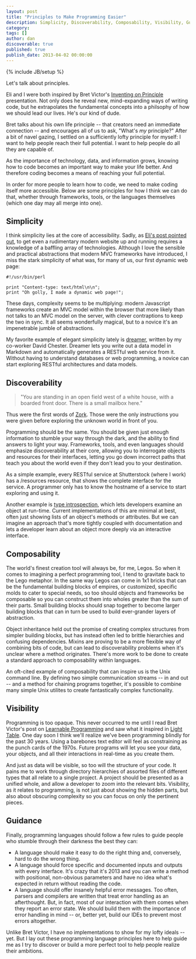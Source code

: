 ```yaml
---
layout: post
title: "Principles to Make Programming Easier"
description: Simplicity, Discoverability, Composability, Visibility, Guidance
category:
tags: []
author: dan
discoverable: true
published: true
publish_date: 2013-04-02 00:00:00
---
```


{% include JB/setup %}

Let's talk about principles.

Eli and I were both inspired by Bret Victor's [Inventing on Principle](http://vimeo.com/36579366) presentation.  Not only does he reveal new, mind-expanding ways of writing code, but he extrapolates the fundamental concepts into a philsophy of how we should lead our lives.  He's our kind of dude.

Bret talks about his own life principle -- that creators need an immediate connection -- and encourages all of us to ask, "What's <i>my</i> principle?"  After a bit of navel gazing, I settled on a sufficiently lofty principle for myself: I want to help people reach their full potential.  I want to help people do all they are capable of.

As the importance of technology, data, and information grows, knowing how to code becomes an important way to make your life better.  And therefore coding becomes a means of reaching your full potential.

In order for more people to learn how to code, we need to make coding itself more accessible.  Below are some principles for how I think we can do that, whether through frameworks, tools, or the languages themselves (which one day may all merge into one).

## Simplicity

I think simplicity lies at the core of accessibility.  Sadly, as [Eli's post pointed out](/what-makes-programming-hard-pt-1/), to get even a rudimentary modern website up and running requires a knowledge of a baffling array of technologies.  Although I love the sensible and practical abstractions that modern MVC frameworks have introduced, I miss the stark simplicity of what was, for many of us, our first dynamic web page:

    #!/usr/bin/perl

    print "Content-type: text/html\n\n";
    print "Oh golly, I made a dynamic web page!";

These days, complexity seems to be multiplying: modern Javascript frameworks create an MVC model within the browser that more likely than not talks to an MVC model on the server, with clever contraptions to keep the two in sync.  It all seems wonderfully magical, but to a novice it's an impenetrable jumble of abstractions.

My favorite example of elegant simplicity lately is [dreamer](https://github.com/dchester/dreamer-example), written by my co-worker David Chester.  Dreamer lets you write out a data model in Markdown and automatically generates a RESTful web service from it.  Without having to understand databases or web programming, a novice can start exploring RESTful architectures and data models.

## Discoverability

> "You are standing in an open field west of a white house, with a boarded front door.  There is a small mailbox here."

Thus were the first words of [Zork](http://en.wikipedia.org/wiki/Zork).  Those were the only instructions you were given before exploring the unknown world in front of you.

Programming should be the same.  You should be given just enough information to stumble your way through the dark, and the ability to find answers to light your way.  Frameworks, tools, and even languages should emphasize discoverability at their core, allowing you to interrogate objects and resources for their interfaces, letting you go down incorrect paths that teach you about the world even if they don't lead you to your destination.

As a simple example, every RESTful service at Shutterstock (where I work) has a /resources resource, that shows the complete interface for the service.  A programmer only has to know the hostname of a service to start exploring and using it.

Another example is [type introspection](http://en.wikipedia.org/wiki/Type_introspection), which lets developers examine an object at run-time.  Current implementations of this are minimal at best, often just showing lists of an object's methods or attributes.  But we can imagine an approach that's more tightly coupled with documentation and lets a developer learn about an object more deeply via an interactive interface.

## Composability

The world's finest creation tool will always be, for me, Legos.  So when it comes to imagining a perfect programming tool, I tend to gravitate back to the Lego metaphor.  In the same way Legos can come in 1x1 bricks that can be the fundamental building blocks of empires, or customized, specific molds to cater to special needs, so too should objects and frameworks be composable so you can construct them into wholes greater than the sum of their parts.  Small building blocks should snap together to become larger building blocks that can in turn be used to build ever-grander layers of abstraction.

Object inheritance held out the promise of creating complex structures from simpler building blocks, but has instead often led to brittle hierarchies and confusing dependencies.  Mixins are proving to be a more flexible way of combining bits of code, but can lead to discoverability problems when it's unclear where a method originates.  There's more work to be done to create a standard approach to composability within languages.

An oft-cited example of composability that can inspire us is the Unix command line.  By defining two simple communication streams -- in and out -- and a method for chaining programs together, it's possible to combine many simple Unix utilites to create fantastically complex functionality.

## Visibility

Programming is too opaque.  This never occurred to me until I read Bret Victor's post on [Learnable Programming](http://worrydream.com/#!/LearnableProgramming) and saw what it inspired in [Light Table](http://www.lighttable.com/).  One day soon I think we'll realize we've been programming blindly for the past 30 years.  Using a barebones text editor will feel as constraining as the punch cards of the 1970s.  Future programs will let you see your data, your objects, and all their interactions in real-time as you create them.

And just as data will be visible, so too will the structure of your code.  It pains me to work through directory hierarchies of assorted files of different types that all relate to a single project.  A project should be presented as a unified whole, and allow a developer to zoom into the relevant bits.  Visibility, as it relates to programming, is not just about showing the hidden parts, but also about obscuring complexity so you can focus on only the pertinent pieces.

## Guidance

Finally, programming languages should follow a few rules to guide people who stumble through their darkness the best they can:

+   A language should make it easy to do the right thing and, conversely, hard to do the wrong thing.
+   A language should force specific and documented inputs and outputs with every interface.  It's crazy that it's 2013 and you can write a method with positional, non-obvious parameters and have no idea what's expected in return without reading the code.
+   A language should offer insanely helpful error messages.  Too often, parsers and compilers are written that treat error handling as an afterthought.  But, in fact, most of our interaction with them comes when they report an error state.  We should build them with the importance of error handling in mind -- or, better yet, build our IDEs to prevent most errors altogether.

Unlike Bret Victor, I have no implementations to show for my lofty ideals -- yet.  But I lay out these programming language principles here to help guide me as I try to discover or build a more perfect tool to help people realize their ambitions.
